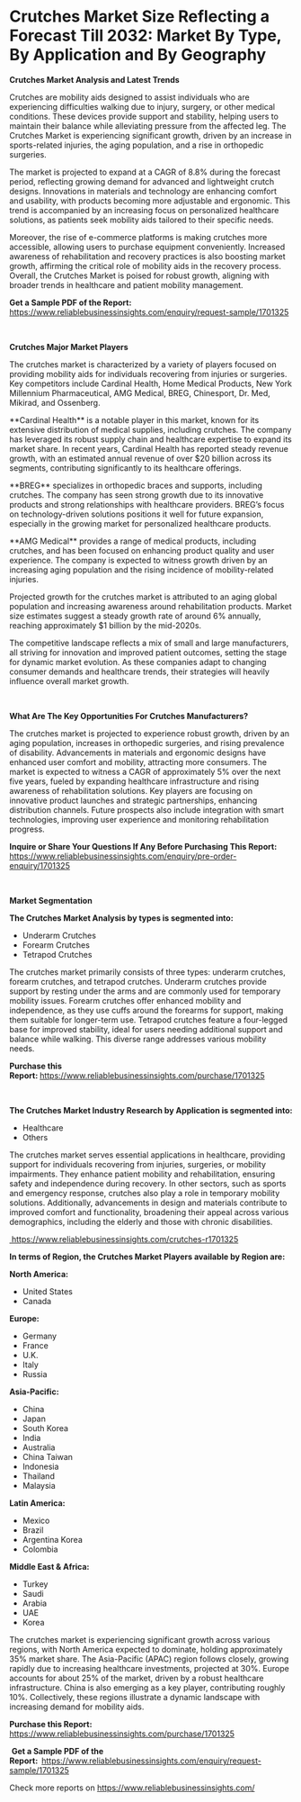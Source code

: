 <p><h1>Crutches Market Size Reflecting a Forecast Till 2032: Market By Type, By Application and By Geography</h1></p><p><strong>Crutches Market Analysis and Latest Trends</strong></p>
<p><p>Crutches are mobility aids designed to assist individuals who are experiencing difficulties walking due to injury, surgery, or other medical conditions. These devices provide support and stability, helping users to maintain their balance while alleviating pressure from the affected leg. The Crutches Market is experiencing significant growth, driven by an increase in sports-related injuries, the aging population, and a rise in orthopedic surgeries. </p><p>The market is projected to expand at a CAGR of 8.8% during the forecast period, reflecting growing demand for advanced and lightweight crutch designs. Innovations in materials and technology are enhancing comfort and usability, with products becoming more adjustable and ergonomic. This trend is accompanied by an increasing focus on personalized healthcare solutions, as patients seek mobility aids tailored to their specific needs.</p><p>Moreover, the rise of e-commerce platforms is making crutches more accessible, allowing users to purchase equipment conveniently. Increased awareness of rehabilitation and recovery practices is also boosting market growth, affirming the critical role of mobility aids in the recovery process. Overall, the Crutches Market is poised for robust growth, aligning with broader trends in healthcare and patient mobility management.</p></p>
<p><strong>Get a Sample PDF of the Report:&nbsp;</strong> <a href="https://www.reliablebusinessinsights.com/enquiry/request-sample/1701325?utm_campaign=2794&utm_medium=2&utm_source=Github&utm_content=ia&utm_term=05032025&utm_id=crutches">https://www.reliablebusinessinsights.com/enquiry/request-sample/1701325</a></p>
<p>&nbsp;</p>
<p><strong>Crutches Major Market Players</strong></p>
<p><p>The crutches market is characterized by a variety of players focused on providing mobility aids for individuals recovering from injuries or surgeries. Key competitors include Cardinal Health, Home Medical Products, New York Millennium Pharmaceutical, AMG Medical, BREG, Chinesport, Dr. Med, Mikirad, and Ossenberg.</p><p>**Cardinal Health** is a notable player in this market, known for its extensive distribution of medical supplies, including crutches. The company has leveraged its robust supply chain and healthcare expertise to expand its market share. In recent years, Cardinal Health has reported steady revenue growth, with an estimated annual revenue of over $20 billion across its segments, contributing significantly to its healthcare offerings.</p><p>**BREG** specializes in orthopedic braces and supports, including crutches. The company has seen strong growth due to its innovative products and strong relationships with healthcare providers. BREG’s focus on technology-driven solutions positions it well for future expansion, especially in the growing market for personalized healthcare products.</p><p>**AMG Medical** provides a range of medical products, including crutches, and has been focused on enhancing product quality and user experience. The company is expected to witness growth driven by an increasing aging population and the rising incidence of mobility-related injuries.</p><p>Projected growth for the crutches market is attributed to an aging global population and increasing awareness around rehabilitation products. Market size estimates suggest a steady growth rate of around 6% annually, reaching approximately $1 billion by the mid-2020s.</p><p>The competitive landscape reflects a mix of small and large manufacturers, all striving for innovation and improved patient outcomes, setting the stage for dynamic market evolution. As these companies adapt to changing consumer demands and healthcare trends, their strategies will heavily influence overall market growth.</p></p>
<p>&nbsp;</p>
<p><strong>What Are The Key Opportunities For Crutches Manufacturers?</strong></p>
<p><p>The crutches market is projected to experience robust growth, driven by an aging population, increases in orthopedic surgeries, and rising prevalence of disability. Advancements in materials and ergonomic designs have enhanced user comfort and mobility, attracting more consumers. The market is expected to witness a CAGR of approximately 5% over the next five years, fueled by expanding healthcare infrastructure and rising awareness of rehabilitation solutions. Key players are focusing on innovative product launches and strategic partnerships, enhancing distribution channels. Future prospects also include integration with smart technologies, improving user experience and monitoring rehabilitation progress.</p></p>
<p><strong>Inquire or Share Your Questions If Any Before Purchasing This Report:</strong> <a href="https://www.reliablebusinessinsights.com/enquiry/pre-order-enquiry/1701325?utm_campaign=2794&utm_medium=2&utm_source=Github&utm_content=ia&utm_term=05032025&utm_id=crutches">https://www.reliablebusinessinsights.com/enquiry/pre-order-enquiry/1701325</a></p>
<p>&nbsp;</p>
<p><strong>Market Segmentation</strong></p>
<p><strong>The Crutches Market Analysis by types is segmented into:</strong></p>
<p><ul><li>Underarm Crutches</li><li>Forearm Crutches</li><li>Tetrapod Crutches</li></ul></p>
<p><p>The crutches market primarily consists of three types: underarm crutches, forearm crutches, and tetrapod crutches. Underarm crutches provide support by resting under the arms and are commonly used for temporary mobility issues. Forearm crutches offer enhanced mobility and independence, as they use cuffs around the forearms for support, making them suitable for longer-term use. Tetrapod crutches feature a four-legged base for improved stability, ideal for users needing additional support and balance while walking. This diverse range addresses various mobility needs.</p></p>
<p><strong>Purchase this Report:&nbsp;</strong><a href="https://www.reliablebusinessinsights.com/purchase/1701325?utm_campaign=2794&utm_medium=2&utm_source=Github&utm_content=ia&utm_term=05032025&utm_id=crutches">https://www.reliablebusinessinsights.com/purchase/1701325</a></p>
<p>&nbsp;</p>
<p><strong>The Crutches Market Industry Research by Application is segmented into:</strong></p>
<p><ul><li>Healthcare</li><li>Others</li></ul></p>
<p><p>The crutches market serves essential applications in healthcare, providing support for individuals recovering from injuries, surgeries, or mobility impairments. They enhance patient mobility and rehabilitation, ensuring safety and independence during recovery. In other sectors, such as sports and emergency response, crutches also play a role in temporary mobility solutions. Additionally, advancements in design and materials contribute to improved comfort and functionality, broadening their appeal across various demographics, including the elderly and those with chronic disabilities.</p></p>
<p><a href="https://www.reliablebusinessinsights.com/crutches-r1701325?utm_campaign=2794&utm_medium=2&utm_source=Github&utm_content=ia&utm_term=05032025&utm_id=crutches">&nbsp;https://www.reliablebusinessinsights.com/crutches-r1701325</a></p>
<p><strong>In terms of Region, the Crutches Market Players available by Region are:</strong></p>
<p>
    <p> <strong> North America: </strong>
        <ul>
            <li>United States</li>
            <li>Canada</li>
        </ul>
        </p> 
    <p> <strong> Europe: </strong>
        <ul>
            <li>Germany</li>
            <li>France</li>
            <li>U.K.</li>
            <li>Italy</li>
            <li>Russia</li>
        </ul>
        </p> 
    <p> <strong> Asia-Pacific: </strong>
        <ul>
            <li>China</li>
            <li>Japan</li>
            <li>South Korea</li>
            <li>India</li>
            <li>Australia</li>
            <li>China Taiwan</li>
            <li>Indonesia</li>
            <li>Thailand</li>
            <li>Malaysia</li>
        </ul>
        </p> 
    <p> <strong> Latin America: </strong>
        <ul>
            <li>Mexico</li>
            <li>Brazil</li>
            <li>Argentina Korea</li>
            <li>Colombia</li>
        </ul>
        </p> 
    <p> <strong> Middle East & Africa: </strong>
        <ul>
            <li>Turkey</li>
            <li>Saudi</li>
            <li>Arabia</li>
            <li>UAE</li>
            <li>Korea</li>
        </ul>
    </p>
    </p>
<p><p>The crutches market is experiencing significant growth across various regions, with North America expected to dominate, holding approximately 35% market share. The Asia-Pacific (APAC) region follows closely, growing rapidly due to increasing healthcare investments, projected at 30%. Europe accounts for about 25% of the market, driven by a robust healthcare infrastructure. China is also emerging as a key player, contributing roughly 10%. Collectively, these regions illustrate a dynamic landscape with increasing demand for mobility aids.</p></p>
<p><strong>Purchase this Report: </strong><a href="https://www.reliablebusinessinsights.com/purchase/1701325?utm_campaign=2794&utm_medium=2&utm_source=Github&utm_content=ia&utm_term=05032025&utm_id=crutches">https://www.reliablebusinessinsights.com/purchase/1701325</a></p>
<p>&nbsp;<strong>Get a Sample PDF of the Report:&nbsp;&nbsp;</strong><a href="https://www.reliablebusinessinsights.com/enquiry/request-sample/1701325?utm_campaign=2794&utm_medium=2&utm_source=Github&utm_content=ia&utm_term=05032025&utm_id=crutches">https://www.reliablebusinessinsights.com/enquiry/request-sample/1701325</a></p>
<p><strong></strong></p>
<p>Check more reports on <a href="https://www.reliablebusinessinsights.com/?utm_campaign=2794&utm_medium=2&utm_source=Github&utm_content=ia&utm_term=05032025&utm_id=crutches">https://www.reliablebusinessinsights.com/</a></p>